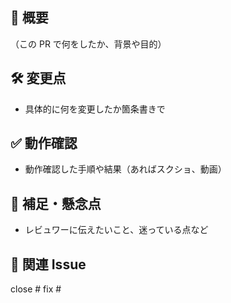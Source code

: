 ## 📝 概要

（この PR で何をしたか、背景や目的）

## 🛠 変更点

- 具体的に何を変更したか箇条書きで

## ✅ 動作確認

- 動作確認した手順や結果（あればスクショ、動画）

## 💬 補足・懸念点

- レビュワーに伝えたいこと、迷っている点など

## 🔗 関連 Issue

close #
fix #
